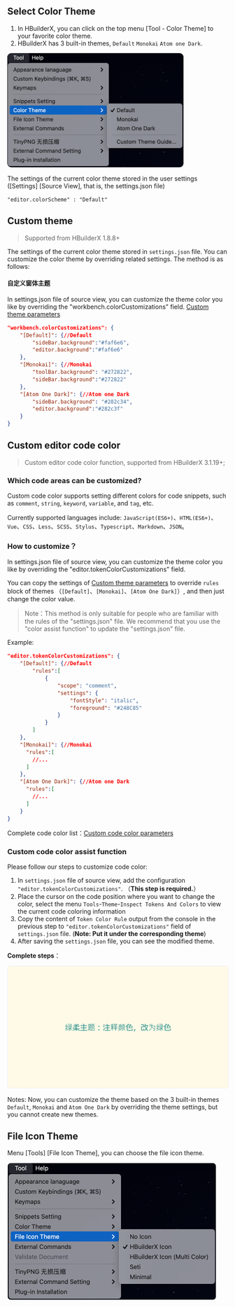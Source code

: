 ## Select Color Theme

1. In HBuilderX, you can click on the top menu [Tool - Color Theme] to your favorite color theme.
2. HBuilderX has 3 built-in themes, `Default` `Monokai` `Atom one Dark`.

<img src="/static/snapshots/tutorial/menu_tool/themes_en.png" style="zoom: 45%; border-radius: 20px;"/>

The settings of the current color theme stored in the user settings ([Settings] [Source View], that is, the settings.json file)

```
"editor.colorScheme" : "Default"
```


## Custom theme

> Supported from HBuilderX 1.8.8+

The settings of the current color theme stored in `settings.json` file. You can customize the color theme by overriding related settings. The method is as follows:

#### 自定义窗体主题

In settings.json file of source view, you can customize the theme color you like by overriding the "workbench.colorCustomizations" field. [Custom theme parameters](/Tutorial/Other/themes_param)

```json
"workbench.colorCustomizations": {
    "[Default]": {//Default
        "sideBar.background":"#faf6e6",
        "editor.background":"#faf6e6"
    },
    "[Monokai]": {//Monokai
        "toolBar.background": "#272822",
        "sideBar.background":"#272822"
    },
    "[Atom One Dark]": {//Atom one Dark
        "sideBar.background": "#282c34",
        "editor.background":"#282c3f"
    }
}
```

## Custom editor code color

> Custom editor code color function, supported from HBuilderX 3.1.19+;

### Which code areas can be customized?

Custom code color supports setting different colors for code snippets, such as `comment`, `string`, `keyword`, `variable`, and `tag`, etc.

Currently supported languages include: `JavaScript(ES6+)`、`HTML(ES6+)`、`Vue`、`CSS`、`Less`、`SCSS`、`Stylus`、`Typescript`、`Markdown`、`JSON`。

### How to customize？

In settings.json file of source view, you can customize the theme color you like by overriding the "editor.tokenColorCustomizations" field.

You can copy the settings of [Custom theme parameters](/Tutorial/Other/themes_code.md) to override `rules` block of themes （`[Default]`、`[Monokai]`、`[Atom One Dark]`）, and then just change the color value.

> Note：This method is only suitable for people who are familiar with the rules of the "settings.json" file. We recommend that you use the "color assist function" to update the "settings.json" file.

Example:

```json
"editor.tokenColorCustomizations": {
    "[Default]": {//Default
        "rules":[
            {
                "scope": "comment",
                "settings": {
                    "fontStyle": "italic",
                    "foreground": "#248C85"
                }
            }
        ]
    },
    "[Monokai]": {//Monokai
      "rules":[
        //...
      ]
    },
    "[Atom One Dark]": {//Atom one Dark
      "rules":[
        //...
      ]
    }
}
```

Complete code color list：[Custom code color parameters](/Tutorial/Other/themes_code.md)

### Custom code color assist function

Please follow our steps to customize code color:

1. In `settings.json` file of source view, add the configuration `"editor.tokenColorCustomizations"`. （**This step is required.**）
2. Place the cursor on the code position where you want to change the color, select the menu `Tools`-`Theme`-`Inspect Tokens And Colors` to view the current code coloring information
3. Copy the content of `Token Color Rule` output from the console in the previous step to `"editor.tokenColorCustomizations"` field of `settings.json` file. (**Note: Put it under the corresponding theme**)
4. After saving the `settings.json` file, you can see the modified theme.

**Complete steps**：

<img src="/static/snapshots/tutorial/custom_token_color.gif" style="border: 1px solid #eee;border-radius: 5px; "  />

Notes: Now, you can customize the theme based on the 3 built-in themes `Default`, `Monokai` and `Atom One Dark` by overriding the theme settings, but you cannot create new themes.

## File Icon Theme

Menu [Tools] [File Icon Theme], you can choose the file icon theme.

<img src="/static/snapshots/tutorial/menu_tool/file_icon_en.png" style="zoom: 50%; border: 1px solid #eee;border-radius: 15px; " />
